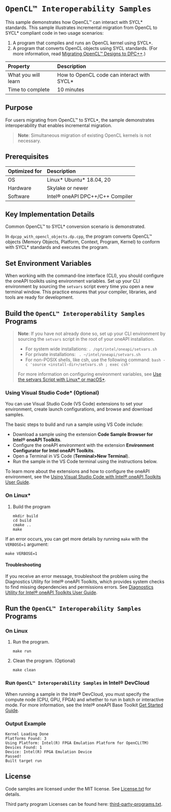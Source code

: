 # `OpenCL™ Interoperability Samples`

This sample demonstrates how OpenCL™ can interact with SYCL* standards. This sample illustrates incremental migration from OpenCL to SYCL* compliant code in two usage scenarios: 
1. A program that compiles and runs an OpenCL kernel using SYCL*.
2. A program that converts OpenCL objects using SYCL standards. (For more information, read [Migrating OpenCL™ Designs to DPC++](https://software.intel.com/content/www/us/en/develop/articles/migrating-opencl-designs-to-dpcpp.html).)


| Property               | Description
|:---                    |:---
| What you will learn    | How to OpenCL code can interact with SYCL*
| Time to complete       | 10 minutes

## Purpose
For users migrating from OpenCL™ to SYCL*, the sample demonstrates interoperability that enables incremental migration. 

> **Note**: Simultaneous migration of existing OpenCL kernels is not necessary.

## Prerequisites
| Optimized for        | Description
|:---                  |:---
| OS                   | Linux* Ubuntu* 18.04, 20
| Hardware             | Skylake or newer
| Software             | Intel&reg; oneAPI DPC++/C++ Compiler

## Key Implementation Details
Common OpenCL™ to SYCL* conversion scenario is demonstrated.

In `dpcpp_with_opencl_objects.dp.cpp`, the program converts OpenCL™ objects (Memory Objects, Platform, Context, Program, Kernel) to conform with SYCL* standards and executes the program.

## Set Environment Variables
When working with the command-line interface (CLI), you should configure the oneAPI toolkits using environment variables. Set up your CLI environment by sourcing the `setvars` script every time you open a new terminal window. This practice ensures that your compiler, libraries, and tools are ready for development.

## Build the `OpenCL™ Interoperability Samples` Programs
> **Note**: If you have not already done so, set up your CLI
> environment by sourcing  the `setvars` script in the root of your oneAPI installation.
>
> - For system wide installations: `. /opt/intel/oneapi/setvars.sh`
> - For private installations: ` . ~/intel/oneapi/setvars.sh`
> - For non-POSIX shells, like csh, use the following command: `bash -c 'source <install-dir>/setvars.sh ; exec csh'`
>
> For more information on configuring environment variables, see [Use the setvars Script with Linux* or macOS*](https://www.intel.com/content/www/us/en/develop/documentation/oneapi-programming-guide/top/oneapi-development-environment-setup/use-the-setvars-script-with-linux-or-macos.html).

### Using Visual Studio Code*  (Optional)
You can use Visual Studio Code (VS Code) extensions to set your environment,
create launch configurations, and browse and download samples.

The basic steps to build and run a sample using VS Code include:
 - Download a sample using the extension **Code Sample Browser for Intel&reg; oneAPI Toolkits**.
 - Configure the oneAPI environment with the extension **Environment Configurator for Intel oneAPI Toolkits**.
 - Open a Terminal in VS Code (**Terminal>New Terminal**).
 - Run the sample in the VS Code terminal using the instructions below.

To learn more about the extensions and how to configure the oneAPI environment, see the
[Using Visual Studio Code with Intel® oneAPI Toolkits User Guide](https://software.intel.com/content/www/us/en/develop/documentation/using-vs-code-with-intel-oneapi/top.html).

### On Linux*
1. Build the program
   ```
   mkdir build
   cd build
   cmake ..
   make
   ```
If an error occurs, you can get more details by running `make` with
the `VERBOSE=1` argument:
```
make VERBOSE=1
```

#### Troubleshooting
If you receive an error message, troubleshoot the problem using the Diagnostics Utility for Intel&reg; oneAPI Toolkits, which provides system checks to find missing
dependencies and permissions errors. See [Diagnostics Utility for Intel&reg; oneAPI Toolkits User Guide](https://www.intel.com/content/www/us/en/develop/documentation/diagnostic-utility-user-guide/top.html).

## Run the `OpenCL™ Interoperability Samples` Programs
### On Linux
1. Run the program.
   ```
   make run
   ```
2. Clean the program. (Optional)
   ```
   make clean
   ```

### Run `OpenCL™ Interoperability Samples` in Intel&reg; DevCloud
When running a sample in the Intel&reg; DevCloud, you must specify the compute node (CPU, GPU, FPGA) and whether to run in batch or interactive mode. For more information, see the Intel&reg; oneAPI Base Toolkit [Get Started Guide](https://devcloud.intel.com/oneapi/get_started/).

### Output Example
```
Kernel Loading Done
Platforms Found: 3
Using Platform: Intel(R) FPGA Emulation Platform for OpenCL(TM)
Devices Found: 1
Device: Intel(R) FPGA Emulation Device
Passed!
Built target run
```

## License
Code samples are licensed under the MIT license. See
[License.txt](https://github.com/oneapi-src/oneAPI-samples/blob/master/License.txt)
for details.

Third party program Licenses can be found here:
[third-party-programs.txt](https://github.com/oneapi-src/oneAPI-samples/blob/master/third-party-programs.txt).